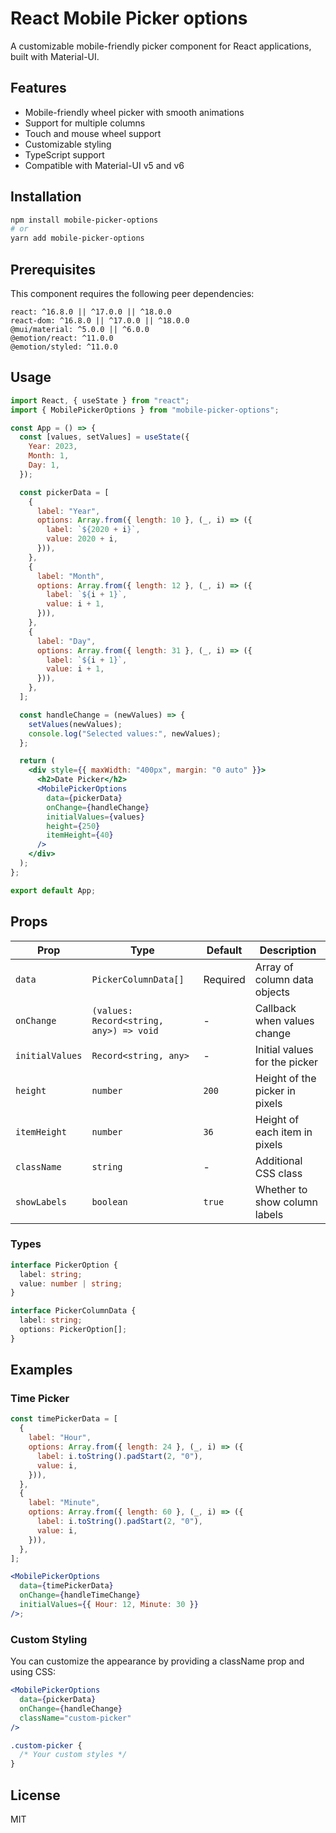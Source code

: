 # React Mobile Picker options

A customizable mobile-friendly picker component for React applications, built with Material-UI.

## Features

- Mobile-friendly wheel picker with smooth animations
- Support for multiple columns
- Touch and mouse wheel support
- Customizable styling
- TypeScript support
- Compatible with Material-UI v5 and v6

## Installation

```bash
npm install mobile-picker-options
# or
yarn add mobile-picker-options
```

## Prerequisites

This component requires the following peer dependencies:

```
react: ^16.8.0 || ^17.0.0 || ^18.0.0
react-dom: ^16.8.0 || ^17.0.0 || ^18.0.0
@mui/material: ^5.0.0 || ^6.0.0
@emotion/react: ^11.0.0
@emotion/styled: ^11.0.0
```

## Usage

```jsx
import React, { useState } from "react";
import { MobilePickerOptions } from "mobile-picker-options";

const App = () => {
  const [values, setValues] = useState({
    Year: 2023,
    Month: 1,
    Day: 1,
  });

  const pickerData = [
    {
      label: "Year",
      options: Array.from({ length: 10 }, (_, i) => ({
        label: `${2020 + i}`,
        value: 2020 + i,
      })),
    },
    {
      label: "Month",
      options: Array.from({ length: 12 }, (_, i) => ({
        label: `${i + 1}`,
        value: i + 1,
      })),
    },
    {
      label: "Day",
      options: Array.from({ length: 31 }, (_, i) => ({
        label: `${i + 1}`,
        value: i + 1,
      })),
    },
  ];

  const handleChange = (newValues) => {
    setValues(newValues);
    console.log("Selected values:", newValues);
  };

  return (
    <div style={{ maxWidth: "400px", margin: "0 auto" }}>
      <h2>Date Picker</h2>
      <MobilePickerOptions
        data={pickerData}
        onChange={handleChange}
        initialValues={values}
        height={250}
        itemHeight={40}
      />
    </div>
  );
};

export default App;
```

## Props

| Prop            | Type                                    | Default  | Description                    |
| --------------- | --------------------------------------- | -------- | ------------------------------ |
| `data`          | `PickerColumnData[]`                    | Required | Array of column data objects   |
| `onChange`      | `(values: Record<string, any>) => void` | -        | Callback when values change    |
| `initialValues` | `Record<string, any>`                   | -        | Initial values for the picker  |
| `height`        | `number`                                | `200`    | Height of the picker in pixels |
| `itemHeight`    | `number`                                | `36`     | Height of each item in pixels  |
| `className`     | `string`                                | -        | Additional CSS class           |
| `showLabels`    | `boolean`                               | `true`   | Whether to show column labels  |

### Types

```typescript
interface PickerOption {
  label: string;
  value: number | string;
}

interface PickerColumnData {
  label: string;
  options: PickerOption[];
}
```

## Examples

### Time Picker

```jsx
const timePickerData = [
  {
    label: "Hour",
    options: Array.from({ length: 24 }, (_, i) => ({
      label: i.toString().padStart(2, "0"),
      value: i,
    })),
  },
  {
    label: "Minute",
    options: Array.from({ length: 60 }, (_, i) => ({
      label: i.toString().padStart(2, "0"),
      value: i,
    })),
  },
];

<MobilePickerOptions
  data={timePickerData}
  onChange={handleTimeChange}
  initialValues={{ Hour: 12, Minute: 30 }}
/>;
```

### Custom Styling

You can customize the appearance by providing a className prop and using CSS:

```jsx
<MobilePickerOptions
  data={pickerData}
  onChange={handleChange}
  className="custom-picker"
/>
```

```css
.custom-picker {
  /* Your custom styles */
}
```

## License

MIT
